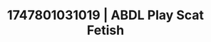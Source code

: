 ---
categories:
- Skin-to-skin fantasy
- Bukkake
- Erotic art direction
- Sultry voice
- Breath play
image: /assets/images/1747801031019.jpg
layout: post
seo:
  description: Featured content with premium Scat Fetish, ABDL Play. HD images available.
  keywords: Scat Fetish, ABDL Play
  og_image: /assets/images/1747801031019.jpg
  schema_type: VisualArtwork
tags:
- '#1747801031019'
- Scat Fetish
- ABDL Play
title: 1747801031019 | ABDL Play Scat Fetish
---